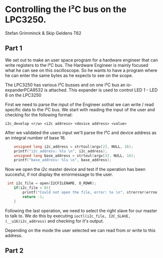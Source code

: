 # Controlling the I²C bus on the LPC3250.
Stefan Grimminck & Skip Geldens
T62
## Part 1 
We set out to make an user space program for a hardware engineer that can write registers to the  I²C bus.
The Hardware Engineer is mainly focused what he can see on this oscilloscope. So he wants to have a
program where he can enter the same bytes as he expects to see on the scope.

The LPC3250 has various I²C busses and on one I²C bus an io-expanderPCA9532 is attached. This expander is used to control LED 1 - LED 8 on the LPC3250

First we need to parse the input of the Engineer sothat we can write / read specific data to the I²C bus. 
We start with reading the input of the user and checking for the following format:

`i2c_develop <r/w> <i2c address> <device address> <value>`

After we validated the users input we'll parse the I²C and device address as an integral number of base 16.
```c
    unsigned long i2c_address = strtoul(argv[2], NULL, 16);
    printf("i2c_address: %lu \n", i2c_address);
    unsigned long base_address = strtoul(argv[3], NULL, 16);
    printf("base_address: %lu \n", base_address);

```

Now we open the i2c master device and test if the operation has been succesful, if not display the errormessage to the user.
```c
 int i2c_file = open(I2CFILENAME, O_RDWR);
    if(i2c_file < 0){
        printf("Could not open the file, error: %s \n", strerror(errno));
        return -1;
    }
```
Following the last operation, we need to select the right slave for our master to talk to. We do this by executing
`ioctl(i2c_file, I2C_SLAVE, (__u16)i2c_address)`
and checking for it's output.

Depending on the mode the user selected we can read from or write to this address.

## Part 2

